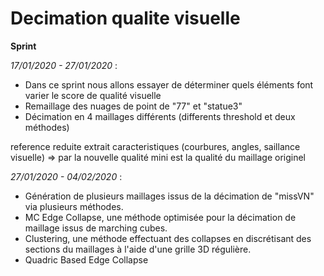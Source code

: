 # Decimation qualite visuelle
 
 **Sprint**  
 
 _17/01/2020 - 27/01/2020_ : 
 - Dans ce sprint nous allons essayer de déterminer quels éléments font varier le score de qualité visuelle
 - Remaillage des nuages de point de "77" et "statue3" 
 - Décimation en 4 maillages différents (differents threshold et deux méthodes)  

reference reduite extrait caracteristiques (courbures, angles, saillance visuelle) 
=> par la nouvelle qualité mini est la qualité du maillage originel
 
 _27/01/2020 - 04/02/2020_ : 
 - Génération de plusieurs maillages issus de la décimation de "missVN" via plusieurs méthodes.
 - MC Edge Collapse, une méthode optimisée pour la décimation de maillage issus de marching cubes.
 - Clustering, une méthode effectuant des collapses en discrétisant des sections du maillages à l'aide d'une grille 3D régulière.
 - Quadric Based Edge Collapse
